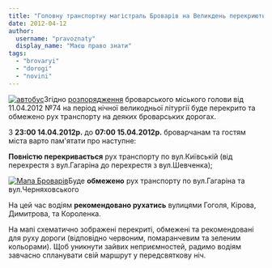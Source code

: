 ```yaml
---
title: "Головну транспортну магістраль Броварів на Великдень перекриють"
date: 2012-04-12
author: 
  username: "pravoznaty"
  display_name: "Маєш право знати"
tags: 
  - "brovaryi"
  - "dorogi"
  - "novini"
---
```


[![](https://mpz.brovary.org/wp-content/uploads/2012/04/avtobus.jpg "автобус")](https://mpz.brovary.org/wp-content/uploads/2012/04/avtobus.jpg)Згідно [розпорядження](https://docs.brovary.org/p1145/11.04.2012/74 "Перекриття дороги в Броварах") броварського міського голови від 11.04.2012 №74 на період нічної великодньої літургії буде перекрито та обмежено рух транспорту на деяких броварських дорогах.

З **23:00 14.04.2012р.** до **07:00 15.04.2012р.** броварчанам та гостям міста варто пам'ятати про наступне:

**Повністю перекривається** рух транспорту по вул.Київській (від перехрестя з вул.Гагаріна до перехрестя з вул.Шевченка); <!--more-->

[![](https://mpz.brovary.org/wp-content/uploads/2012/04/mapBrovary1.png "Мапа Броварів")](https://mpz.brovary.org/wp-content/uploads/2012/04/mapBrovary1.png)Буде **обмежено** рух транспорту по вул.Гагаріна та вул.Черняховського

На цей час водіям **рекомендовано рухатись** вулицями Гоголя, Кірова, Димитрова, та Короленка.

На мапі схематично зображені перекриті, обмежені та рекомендовані для руху дороги (відповідно червоним, помаранчевим та зеленим кольорами). Щоб уникнути зайвих неприємностей, радимо водіям завчасно спланувати свій маршрут у передсвяткову ніч.
